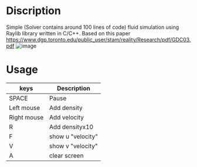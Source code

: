 # Discription
Simple (Solver contains around 100 lines of code) fluid simulation using Raylib library written in C/C++.
Based on this paper https://www.dgp.toronto.edu/public_user/stam/reality/Research/pdf/GDC03.pdf
![image](https://github.com/user-attachments/assets/02760781-882d-46ba-8ae2-be862dd0edb7)
# Usage
| keys          | Description      |
| ------------- | -----------------|
| SPACE         | Pause            |
| Left mouse    | Add density      |
| Right mouse   | Add velocity     |
| R             | Add densityx10   |
| F             | show u "velocity"|
| V             | show v "velocity"|
| A             | clear screen     |

